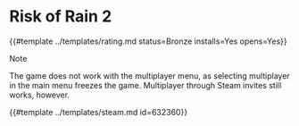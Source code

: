 # Risk of Rain 2
<!-- script:Aliases [] -->

{{#template ../templates/rating.md status=Bronze installs=Yes opens=Yes}}

> [!NOTE]
> The game does not work with the multiplayer menu, as selecting multiplayer in the main menu freezes the game. Multiplayer through Steam invites still works, however.

{{#template ../templates/steam.md id=632360}}
